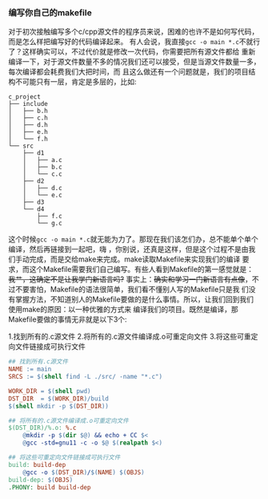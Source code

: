  ### 编写你自己的makefile

对于初次接触编写多个c/cpp源文件的程序员来说，困难的也许不是如何写代码，而是怎么样把编写好的代码编译起来。
有人会说，我直接`gcc -o main *.c`不就行了？这样确实可以，不过代价就是修改一次代码，你需要把所有源文件都给
重新编译一下，对于源文件数量不多的情况我们还可以接受，但是当源文件数量一多，每次编译都会耗费我们大把时间，而
且这么做还有一个问题就是，我们的项目结构不可能只有一层，肯定是多层的，比如:


```
c_project
├── include
│   ├── b.h
│   ├── c.h
│   ├── d.h
│   ├── e.h
│   └── f.h
└── src
    ├── d1
    │   ├── a.c
    │   ├── b.c
    │   └── c.c
    ├── d2
    │   ├── d.c
    │   └── e.c
    ├── d3
    └── d4
        ├── f.c
        └── g.c
```

这个时候`gcc -o main *.c`就无能为力了。那现在我们该怎们办，总不能单个单个编译，然后再链接到一起吧，嗨
，你别说，还真是这样，但是这个过程不是由我们手动完成，而是交给make来完成。make读取Makefile来实现我们的编译
要求，而这个Makefile需要我们自己编写。有些人看到Makefile的第一感觉就是：~~我艹，这确定不是让我学门新语言吗?~~
事实上：~~确实和学习一门新语言有点像~~，不过不要害怕，Makefile的语法很简单，我们看不懂别人写的Makefile只是我
们没有掌握方法，不知道别人的Makefile要做的是什么事情。所以，让我们回到我们使用make的原因：以一种优雅的方式来
编译我们的项目。既然是编译，那Makefile要做的事情无非就是以下3个:


1.找到所有的.c源文件
2.将所有的.c源文件编译成.o可重定向文件
3.将这些可重定向文件链接成可执行文件

```Makefile
## 找到所有.c源文件
NAME := main
SRCS := $(shell find -L ./src/ -name "*.c")

WORK_DIR = $(shell pwd)
DST_DIR  = $(WORK_DIR)/build
$(shell mkdir -p $(DST_DIR))

## 将所有的.c源文件编译成.o可重定向文件
$(DST_DIR)/%.o: %.c
	@mkdir -p $(dir $@) && echo + CC $<
	@gcc -std=gnu11 -c -o $@ $(realpath $<)

## 将这些可重定向文件链接成可执行文件
build: build-dep
	@gcc -o $(DST_DIR)/$(NAME) $(OBJS)
build-dep: $(OBJS)
.PHONY: build build-dep
```
